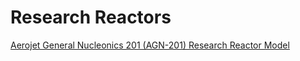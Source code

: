 # Research Reactors

[Aerojet General Nucleonics 201 (AGN-201) Research Reactor Model](agn/index.md)
